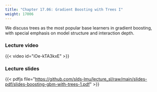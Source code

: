 ```yaml
---
title: "Chapter 17.06: Gradient Boosting with Trees I"
weight: 17006
---
```

We discuss trees as the most popular base learners in gradient boosting, with special emphasis on model structure and interaction depth.

<!--more-->

### Lecture video

{{< video id="iOe-kTA3kxE" >}}

### Lecture slides

{{< pdfjs file="https://github.com/slds-lmu/lecture_sl/raw/main/slides-pdf/slides-boosting-gbm-with-trees-1.pdf" >}}
